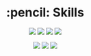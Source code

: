 <div align="center"><h1>:pencil: Skills</h1></div>
<p align="center">
  <img src="https://img.shields.io/badge/React Native-61DAFB?style=flat-square&logo=React&logoColor=white"/></a>
  <img src="https://img.shields.io/badge/Redux-764ABC?style=flat-square&logo=Redux&logoColor=white"/></a>
  <img src="https://img.shields.io/badge/JavaScript-F7DF1E?style=flat-square&logo=JavaScript&logoColor=white"/></a>
  <img src="https://img.shields.io/badge/Axois-5A29E4?style=flat-square&logo=Axios&logoColor=white"/></a>
</p>
<p align="center">
  <img src="https://img.shields.io/badge/Android-3DDC84?style=flat-square&logo=Android&logoColor=white"/></a>
  <img src="https://img.shields.io/badge/Firebase-FFCA28?style=flat-square&logo=Firebase&logoColor=white"/></a>
  <img src="https://img.shields.io/badge/NodeJS-339933?style=flat-square&logo=Node.js&logoColor=white"/></a>
</p>
